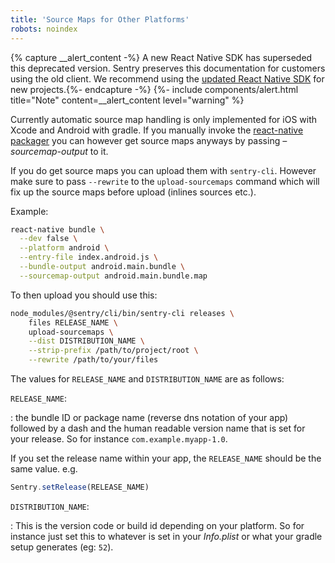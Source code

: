 ```yaml
---
title: 'Source Maps for Other Platforms'
robots: noindex
---
```


{% capture __alert_content -%}
A new React Native SDK has superseded this deprecated version. Sentry preserves this documentation for customers using the old client. We recommend using the [updated React Native SDK](/platforms/react-native/) for new projects.{%- endcapture -%}
{%- include components/alert.html
    title="Note"
    content=__alert_content
    level="warning"
%}

Currently automatic source map handling is only implemented for iOS with Xcode and Android with gradle. If you manually invoke the [react-native packager](https://github.com/facebook/metro) you can however get source maps anyways by passing _–sourcemap-output_ to it.

If you do get source maps you can upload them with `sentry-cli`. However make sure to pass `--rewrite` to the `upload-sourcemaps` command which will fix up the source maps before upload (inlines sources etc.).

Example:

```bash
react-native bundle \
  --dev false \
  --platform android \
  --entry-file index.android.js \
  --bundle-output android.main.bundle \
  --sourcemap-output android.main.bundle.map
```

To then upload you should use this:

```bash
node_modules/@sentry/cli/bin/sentry-cli releases \
    files RELEASE_NAME \
    upload-sourcemaps \
    --dist DISTRIBUTION_NAME \
    --strip-prefix /path/to/project/root \
    --rewrite /path/to/your/files
```

The values for `RELEASE_NAME` and `DISTRIBUTION_NAME` are as follows:

`RELEASE_NAME`:

: the bundle ID or package name (reverse dns notation of your app) followed by a dash and the human readable version name that 
is set for your release. So for instance `com.example.myapp-1.0`.

If you set the release name within your app, the `RELEASE_NAME` should be the same value. e.g.

```js
Sentry.setRelease(RELEASE_NAME)
```

`DISTRIBUTION_NAME`:

: This is the version code or build id depending on your platform. So for instance just set this to whatever is set in your _Info.plist_ or what your gradle setup generates (eg: `52`).
